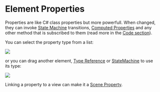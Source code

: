 # Element Properties

Properties are like C# class properties but more powerfull. When changed, they can invoke [State Machine](reactive-state-machine-node.md) transitions, [Computed Properties](computed-property-node.md) and any other method that is subscribed to them (read more in the [Code section](#code)).

You can select the property type from a list:

![](https://dl.dropboxusercontent.com/u/75445779/uFrame_wiki/Screenshot_93.png)

or you can drag another element, [Type Reference](type-reference-node.md) or [StateMachine](reactive-state-machine-node.md) to use its type:

![](https://dl.dropboxusercontent.com/u/75445779/uFrame_wiki/Screenshot_94.png)

Linking a property to a view can make it a [Scene Property](../scene-properties.md).
